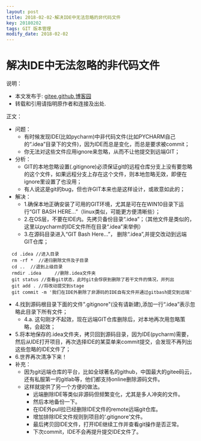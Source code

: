 ```yaml
---
layout: post
title: 2018-02-02-解决IDE中无法忽略的非代码文件
key: 20180202
tags: GIT 版本管理
modify_date: 2018-02-02
---
```




# 解决IDE中无法忽略的非代码文件

说明：
* 本文发布于: [gitee](http://freelogic.gitee.io/webpost/),[github](https://freelogic.github.io/),[博客园](http://www.cnblogs.com/taichu/)
* 转载和引用请指明原作者和连接及出处.

正文：

* 问题：
  * 有时候发现IDE(比如pycharm)中非代码文件(比如PYCHARM自己的“.idea”目录下的文件)，因为IDE而总是变化，而总是要求被commit；
  * 你无法对这些文件应用ignore来忽略，从而不让他提交到远端GIT；
* 分析：
  * GIT的本地忽略设置(.gitignore)必须保证git的远程仓库分支上没有要忽略的这个文件，如果远程分支上存在这个文件，则本地忽略无效，即便在ignore里设置了也没用；
  * 有人说这是git的bug，但也许GIT本来也是这样设计，或故意如此的； 
* 解决：  
  * 1.确保本地正确安装了可用的GIT环境，尤其是可在在WIN10目录下运行“GIT BASH HERE...”（linux类似，可能更方便清晰些）；
  * 2.在OS层，不要在IDE内。先拷贝备份目录“.idea”；（其他文件是类似的，这里以pycharm的IDE文件所在目录“.idea”来举例）
  * 3.在源码目录进入“GIT Bash Here...”， 删除“.idea”,并提交改动到远端GIT仓库；
 ```
   cd .idea //进入目录
   rm -rf *  //递归删除文件及子目录
   cd ..  //退到上级目录
   rmdir .idea     //删除.idea文件夹
   git status //查看git状态，此时git会俘获到删除了若干文件的情况，并列出
   git add . //将改动提交到stage
   git commit -m '我们在IDE外删除了非源码的IDE自有文件并通过gitbash提交到远端'
 ```  
  * 4.找到源码根目录下面的文件".gitignore"(没有请新建),添加一行“.idea”表示忽略此目录下所有文件；
      * 4.a. 这句刚才不起效，现在远端GIT仓库删除后，对本地再次用忽略策略，会起效；
  * 5.将本地保存的.idea文件夹，拷贝回到源码目录，因为IDE(pycharm)需要，然后从IDE打开项目，再次选择IDE的某菜单来commit提交，会发现不再列出这些忽略的IDE文件了；
  * 6.世界再次清净下来！
* 补充：
  * 因为git远端仓库的平台，比如全球著名的github，中国最大的gitee码云，还有私服第一的gitlab等，他们都支持online删除源码文件。
  * 这样就提供了另一个方便的做法。
      * 远端删除IDE等类似非源码但频繁变化，尤其是多人冲突的文件。
      * 然后本地备份一下。
      * 在IDE外pull拉已经删除IDE文件的remote远端git仓库。
      * 增加排除IDE文件规则到项目的‘.gitignore’文件。
      * 最后拷贝回IDE文件，打开IDE继续工作并查看git操作是否正常。
      * 下次commit，IDE不会再提升提交IDE文件了。
